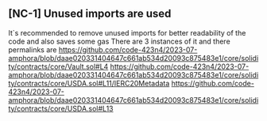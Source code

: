 ## [NC-1] Unused imports are used
It`s recommended to remove unused imports for better readability of the code
and also saves some gas
There are 3 instances of it and there permalinks are
https://github.com/code-423n4/2023-07-amphora/blob/daae020331404647c661ab534d20093c875483e1/core/solidity/contracts/core/Vault.sol#L4
https://github.com/code-423n4/2023-07-amphora/blob/daae020331404647c661ab534d20093c875483e1/core/solidity/contracts/core/USDA.sol#L11/IERC20Metadata
https://github.com/code-423n4/2023-07-amphora/blob/daae020331404647c661ab534d20093c875483e1/core/solidity/contracts/core/USDA.sol#L13